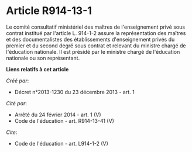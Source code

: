 # Article R914-13-1

Le comité consultatif ministériel des maîtres de l'enseignement privé sous contrat institué par l'article L. 914-1-2 assure
la représentation des maîtres et des documentalistes des établissements d'enseignement privés du premier et du second degré
sous contrat et relevant du ministre chargé de l'éducation nationale. Il est présidé par le ministre chargé de l'éducation
nationale ou son représentant.

**Liens relatifs à cet article**

_Créé par_:

  - Décret n°2013-1230 du 23 décembre 2013 - art. 1

_Cité par_:

  - Arrêté du 24 février 2014 - art. 1 (V)
  - Code de l'éducation - art. R914-13-41 (V)

_Cite_:

  - Code de l'éducation - art. L914-1-2 (V)
